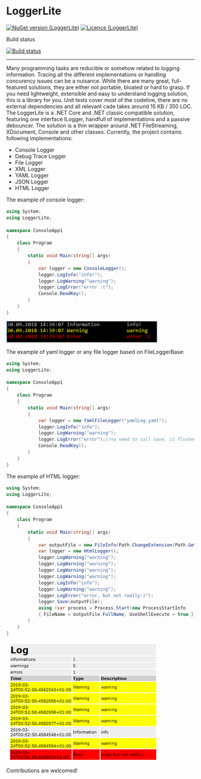 # LoggerLite

[![NuGet version (LoggerLite)](https://img.shields.io/nuget/v/LoggerLite.svg)](https://www.nuget.org/packages/LoggerLite/)
[![Licence (LoggerLite)](https://img.shields.io/github/license/mashape/apistatus.svg)](https://choosealicense.com/licenses/mit/)

Build status

[![Build status](https://piotrfalkowski.visualstudio.com/LoggerLite/_apis/build/status/LoggerLite-CI)](https://piotrfalkowski.visualstudio.com/LoggerLite/_build/latest?definitionId=3)

__________________________________
Many programming tasks are reducible or somehow related to logging information. Tracing all the different implementations or handling concurency issues can be a nuisance. While there are many great, full-featured solutions, they are either not portable, bloated or hard to grasp. If you need lightweight, extensible and easy to understand logging solution, this is a library for you. Unit tests cover most of the codeline, there are no external dependencies and all relevant cade takes around 15 KB / 350 LOC. The LoggerLite is a .NET Core and .NET classic compatible solution, featuring one interface ILogger, handfull of implementations and a passive debouncer. The solution is a thin wrapper around .NET FileStreaming, XDocument, Console and other classes. Currently, the project contains following implementations:
- Console Logger
- Debug Trace Logger
- File Logger
- XML Logger
- YAML Logger
- JSON Logger
- HTML Logger


The example of console logger:
```c#
using System;
using LoggerLite;

namespace ConsoleApp1
{
    class Program
    {
        static void Main(string[] args)
        {
            var logger = new ConsoleLogger();
            logger.LogInfo("info!");
            logger.LogWarning("warning");
            logger.LogError("error :(");
            Console.ReadKey();
        }
    }
}
```
![Console logger example output](ConsoleExampleOutput.PNG)

The example of yaml logger or any file logger based on FileLoggerBase:
```c#
using System;
using LoggerLite;

namespace ConsoleApp1
{
    class Program
    {
        static void Main(string[] args)
        {
            var logger = new YamlFileLogger("yamlLog.yaml");
            logger.LogInfo("info");
            logger.LogWarning("warning");
            logger.LogError("error");//no need to call save, it flushes automatically
            Console.ReadKey();
        }
    }
}
```

The example of HTML logger:
```c#
using System;
using LoggerLite;

namespace ConsoleApp1
{
    class Program
    {
        static void Main(string[] args)
        {
            var outputFile = new FileInfo(Path.ChangeExtension(Path.GetRandomFileName(), "html"));
            var logger = new HtmlLogger();
            logger.LogWarning("warning");
            logger.LogWarning("warning");
            logger.LogWarning("warning");
            logger.LogWarning("warning");
            logger.LogInfo("info");
            logger.LogWarning("warning");
            logger.LogError("error, but not really:)");
            logger.Save(outputFile);            
            using (var process = Process.Start(new ProcessStartInfo 
            { FileName = outputFile.FullName, UseShellExecute = true }))
        }
    }
}
```
![HTML logger example output](HtmlLoggerExampleOutput.PNG)

Contributions are welcomed!
